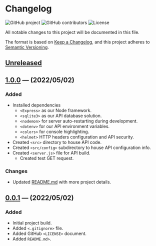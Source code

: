 # **Changelog**
<!-- Shields -->
![GitHub project](https://img.shields.io/static/v1?label=project&message=cisc3140%20lab4&color=blue)
![GitHub contributors](https://img.shields.io/github/contributors/ogre2/cisc3140_lab4)
![License](https://img.shields.io/static/v1?label=license&message=Apache%20v2.0&color=blue)

All notable changes to this project will be documented in this file.

The format is based on [Keep a Changelog](https://keepachangelog.com/en/1.0.0/),
and this project adheres to [Semantic Versioning](https://semver.org/spec/v2.0.0.html).

## [Unreleased]

## [1.0.0] &mdash; (2022/05/02)
### Added
- Installed dependencies
  - `<Express>` as our Node framework.
  - `<sqlite3>` as our API database solution.
  - `<nodemon>` for server auto-restarting during development.
  - `<dotenv>` for our API environment variables.
  - `<colors>` for console highlighting.
  - `<helmet>` HTTP headers configuration and API security.
- Created `<src>` directory to house API code.
- Created `<src/config>` subdirectory to house API configuration info.
- Created `<server.js>` file for API build.
  - Created test GET request.

### Changes
- Updated [README.md](https://github.com/ogre2/cisc3140_lab4/blob/main/README.md) with more project details.


## [0.0.1] &mdash; (2022/05/02)
### Added
- Initial project build.
- Added `<.gitignore>` file.
- Added GitHub `<LICENSE>` document.
- Added `README.md>`.

[Unreleased]: https://github.com/olivierlacan/keep-a-changelog/compare/v1.0.0...HEAD
[1.0.0]: https://github.com/ogre2/cisc3140_lab4/compare/v0.0.1...v1.0.0
[0.0.1]: https://github.com/ogre2/cisc3140_lab4/releases/tag/v0.0.1